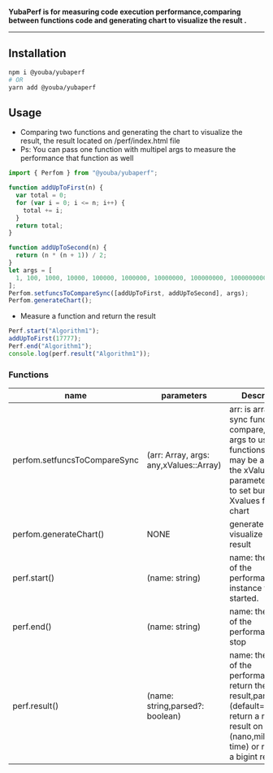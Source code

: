 **YubaPerf is for measuring code execution performance,comparing between functions code and generating chart to visualize the result .**

---

## Installation

```sh
npm i @youba/yubaperf
# OR
yarn add @youba/yubaperf
```


## Usage

- Comparing two functions and generating the chart to visualize the result, the result located on /perf/index.html file
- Ps: You can pass one function with multipel args to measure the performance that function as well

```typescript
import { Perfom } from "@youba/yubaperf";

function addUpToFirst(n) {
  var total = 0;
  for (var i = 0; i <= n; i++) {
    total += i;
  }
  return total;
}

function addUpToSecond(n) {
  return (n * (n + 1)) / 2;
}
let args = [
  1, 100, 1000, 10000, 100000, 1000000, 10000000, 100000000, 1000000000,
];
Perfom.setfuncsToCompareSync([addUpToFirst, addUpToSecond], args);
Perfom.generateChart();
```

- Measure a function and return the result

```typescript
Perf.start("Algorithm1");
addUpToFirst(17777);
Perf.end("Algorithm1");
console.log(perf.result("Algorithm1"));
```

### Functions

| name | parameters |  Description | 
| --- | --- | --- |
| perfom.setfuncsToCompareSync | (arr: Array<any>, args: any,xValues::Array<any>) | arr: is array of sync functions to compare,args : args to use on the functions,as `args` may be a matrix the xValues parameter came to set bunch or Xvalues for the chart |
| perfom.generateChart()       | NONE                                             | generate chart to visualize the result                                                                                                                                    | the chart publish in the file chartjs/index.html |
| perf.start()                 | (name: string)                                   | name: the name of the performance instance to be started.                                                                                                                 |
| perf.end()                   | (name: string)                                   | name: the name of the performance to stop                                                                                                                                 |
| perf.result()                | (name: string,parsed?: boolean)                  | name: the name of the performance to return the result,parsed (default=true): return a readable result on (nano,mils,second time) or returning a bigint resutl            |
